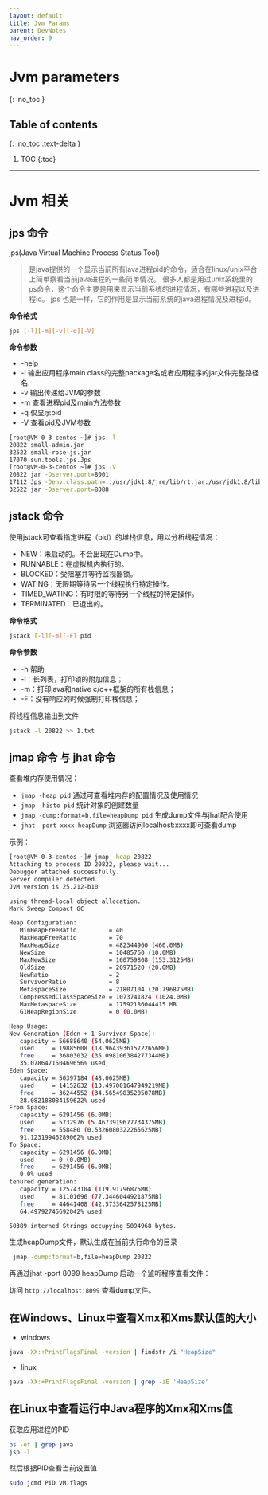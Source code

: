```yaml
---
layout: default
title: Jvm Params
parent: DevNotes
nav_order: 9
---
```



# Jvm parameters
{: .no_toc }

## Table of contents
{: .no_toc .text-delta }

1. TOC
{:toc}

---

# Jvm 相关

##  jps 命令

jps(Java Virtual Machine Process Status Tool) 

> 是java提供的一个显示当前所有java进程pid的命令，适合在linux/unix平台上简单察看当前java进程的一些简单情况。
很多人都是用过unix系统里的ps命令，这个命令主要是用来显示当前系统的进程情况，有哪些进程以及进程id。 
jps 也是一样，它的作用是显示当前系统的java进程情况及进程id。

**命令格式**

```bash
jps [-l][-m][-v][-q][-V]
```

**命令参数**

- -help
- -l 输出应用程序main class的完整package名或者应用程序的jar文件完整路径名.
- -v 输出传递给JVM的参数
- -m 查看进程pid及main方法参数
- -q 仅显示pid
- -V 查看pid及JVM参数

```bash
[root@VM-0-3-centos ~]# jps -l
20822 small-admin.jar
32522 small-rose-js.jar
17070 sun.tools.jps.Jps
[root@VM-0-3-centos ~]# jps -v
20822 jar -Dserver.port=8001
17112 Jps -Denv.class.path=.:/usr/jdk1.8/jre/lib/rt.jar:/usr/jdk1.8/lib/dt.jar:/usr/jdk1.8/lib/tools.jar -Dapplication.home=/usr/jdk1.8 -Xms8m
32522 jar -Dserver.port=8088
```

##  jstack 命令

使用jstack可查看指定进程（pid）的堆栈信息，用以分析线程情况：

- NEW：未启动的。不会出现在Dump中。
- RUNNABLE：在虚拟机内执行的。
- BLOCKED：受阻塞并等待监视器锁。
- WATING：无限期等待另一个线程执行特定操作。
- TIMED_WATING：有时限的等待另一个线程的特定操作。
- TERMINATED：已退出的。 

**命令格式**

```bash
jstack [-l][-m][-F] pid
```
**命令参数**

- -h 帮助
- -l：长列表，打印锁的附加信息；
- -m：打印java和native c/c++框架的所有栈信息；
- -F：没有响应的时候强制打印栈信息；

将线程信息输出到文件

```bash
jstack -l 20822 >> 1.txt
```

## jmap 命令 与 jhat 命令

查看堆内存使用情况：

- `jmap -heap pid`  通过可查看堆内存的配置情况及使用情况
- `jmap -histo pid`  统计对象的创建数量
- `jmap -dump:format=b,file=heapDump pid` 生成dump文件与jhat配合使用
- `jhat -port xxxx heapDump` 浏览器访问localhost:xxxx即可查看dump

示例：

```bash
[root@VM-0-3-centos ~]# jmap -heap 20822
Attaching to process ID 20822, please wait...
Debugger attached successfully.
Server compiler detected.
JVM version is 25.212-b10

using thread-local object allocation.
Mark Sweep Compact GC

Heap Configuration:
   MinHeapFreeRatio         = 40
   MaxHeapFreeRatio         = 70
   MaxHeapSize              = 482344960 (460.0MB)
   NewSize                  = 10485760 (10.0MB)
   MaxNewSize               = 160759808 (153.3125MB)
   OldSize                  = 20971520 (20.0MB)
   NewRatio                 = 2
   SurvivorRatio            = 8
   MetaspaceSize            = 21807104 (20.796875MB)
   CompressedClassSpaceSize = 1073741824 (1024.0MB)
   MaxMetaspaceSize         = 17592186044415 MB
   G1HeapRegionSize         = 0 (0.0MB)

Heap Usage:
New Generation (Eden + 1 Survivor Space):
   capacity = 56688640 (54.0625MB)
   used     = 19885608 (18.964393615722656MB)
   free     = 36803032 (35.098106384277344MB)
   35.078647150469656% used
Eden Space:
   capacity = 50397184 (48.0625MB)
   used     = 14152632 (13.497001647949219MB)
   free     = 36244552 (34.56549835205078MB)
   28.082188084159622% used
From Space:
   capacity = 6291456 (6.0MB)
   used     = 5732976 (5.4673919677734375MB)
   free     = 558480 (0.5326080322265625MB)
   91.12319946289062% used
To Space:
   capacity = 6291456 (6.0MB)
   used     = 0 (0.0MB)
   free     = 6291456 (6.0MB)
   0.0% used
tenured generation:
   capacity = 125743104 (119.91796875MB)
   used     = 81101696 (77.3446044921875MB)
   free     = 44641408 (42.5733642578125MB)
   64.49792745692042% used

50389 interned Strings occupying 5094968 bytes.
```

生成heapDump文件，默认生成在当前执行命令的目录

```bash
 jmap -dump:format=b,file=heapDump 20822
```
再通过jhat -port 8099 heapDump 启动一个监听程序查看文件：

访问 `http://localhost:8099` 查看dump文件。



## 在Windows、Linux中查看Xmx和Xms默认值的大小

- windows

```bash
java -XX:+PrintFlagsFinal -version | findstr /i "HeapSize"
```

- linux

```bash
java -XX:+PrintFlagsFinal -version | grep -iE 'HeapSize'
```

## 在Linux中查看运行中Java程序的Xmx和Xms值

获取应用进程的PID

```bash
ps -ef | grep java 
jsp -l
```

然后根据PID查看当前设置值

```bash
sudo jcmd PID VM.flags
```
